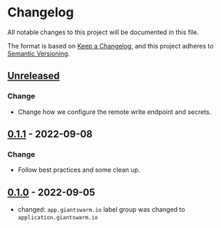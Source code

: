 # Changelog

All notable changes to this project will be documented in this file.

The format is based on [Keep a Changelog](https://keepachangelog.com/en/1.0.0/),
and this project adheres to [Semantic Versioning](https://semver.org/spec/v2.0.0.html).

## [Unreleased]

### Change

- Change how we configure the remote write endpoint and secrets.

## [0.1.1] - 2022-09-08

### Change

- Follow best practices and some clean up.

## [0.1.0] - 2022-09-05

- changed: `app.giantswarm.io` label group was changed to `application.giantswarm.io`

[Unreleased]: https://github.com/giantswarm/prometheus-agent-app/compare/v0.1.1...HEAD
[0.1.1]: https://github.com/giantswarm/prometheus-agent-app/compare/v0.1.0...v0.1.1
[0.1.0]: https://github.com/giantswarm/prometheus-agent-app/releases/tag/v0.1.0
